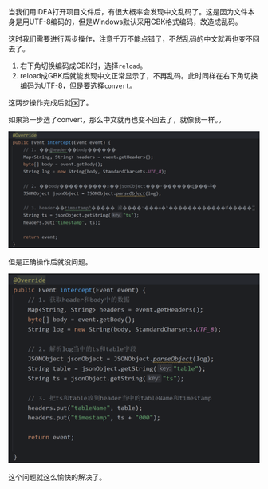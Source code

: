 当我们用IDEA打开项目文件后，有很大概率会发现中文乱码了。这是因为文件本身是用UTF-8编码的，但是Windows默认采用GBK格式编码，故造成乱码。

这时我们需要进行两步操作，注意千万不能点错了，不然乱码的中文就再也变不回去了。

1. 右下角切换编码成GBK时，选择`reload`。
2. reload成GBK后就能发现中文正常显示了，不再乱码。此时同样在右下角切换编码为UTF-8，但是要选择`convert`。

这两步操作完成后就🆗了。



如果第一步选了convert，那么中文就再也变不回去了，就像我一样。。

<img src="./关于IDEA打开项目后中文乱码.assets/image-20241016161758598.png" alt="image-20241016161758598" style="zoom:50%;" />

但是正确操作后就没问题。

<img src="./关于IDEA打开项目后中文乱码.assets/image-20241016161827505.png" alt="image-20241016161827505" style="zoom: 50%;" />

这个问题就这么愉快的解决了。